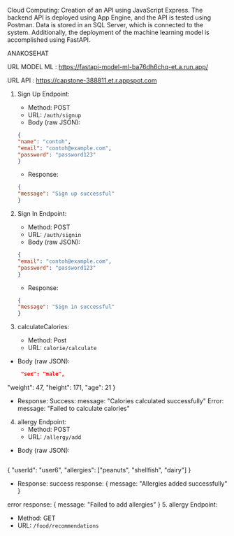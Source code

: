 Cloud Computing: Creation of an API using JavaScript Express. The backend API is deployed using App Engine, and the API is tested using Postman. Data is stored in an SQL Server, which is connected to the system. Additionally, the deployment of the machine learning model is accomplished using FastAPI.  


ANAKOSEHAT

URL MODEL ML : https://fastapi-model-ml-ba76dh6chq-et.a.run.app/

URL API           	: https://capstone-388811.et.r.appspot.com

1. Sign Up Endpoint:
   - Method: POST
   - URL: `/auth/signup`
   - Body (raw JSON):
 	```json
 	{
   	"name": "contoh",
   	"email": "contoh@example.com",
   	"password": "password123"
 	}
 	```
   - Response:
 	```json
 	{
   	"message": "Sign up successful"
 	}
 	```
 
2. Sign In Endpoint:
   - Method: POST
   - URL: `/auth/signin`
   - Body (raw JSON):
 	```json
 	{
   	"email": "contoh@example.com",
   	"password": "password123"
 	}
 	```
   - Response:
 	```json
 	{
   	"message": "Sign in successful"
 	}
 	```
 
3. calculateCalories:
   - Method: Post
   - URL: `calorie/calculate`
  - Body (raw JSON):
 	```json
 	 "sex": "male",
  "weight": 47,
  "height": 171,
  "age": 21
}


   - Response:
 	Success:
message: "Calories calculated successfully"
Error:
message: "Failed to calculate calories"
 
4. allergy Endpoint:
   - Method: POST
   - URL: `/allergy/add`
  - Body (raw JSON):
 	```json
 {
  "userId": "user6",
  "allergies": ["peanuts", "shellfish", "dairy"]
}

   - Response:
 	success response:
   { message: "Allergies added successfully" }
  
  error response:
    { message: "Failed to add allergies" }
5. allergy Endpoint:
   - Method: GET
   - URL: `/food/recommendations`
 
